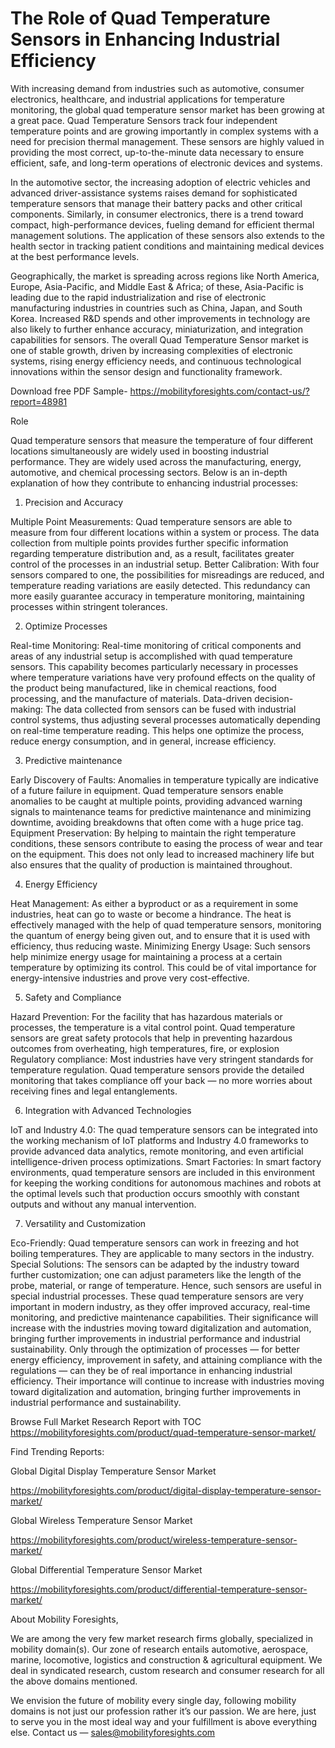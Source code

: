# The Role of Quad Temperature Sensors in Enhancing Industrial Efficiency
With increasing demand from industries such as automotive, consumer electronics, healthcare, and industrial applications for temperature monitoring, the global quad temperature sensor market has been growing at a great pace. Quad Temperature Sensors track four independent temperature points and are growing importantly in complex systems with a need for precision thermal management. These sensors are highly valued in providing the most correct, up-to-the-minute data necessary to ensure efficient, safe, and long-term operations of electronic devices and systems.

In the automotive sector, the increasing adoption of electric vehicles and advanced driver-assistance systems raises demand for sophisticated temperature sensors that manage their battery packs and other critical components. Similarly, in consumer electronics, there is a trend toward compact, high-performance devices, fueling demand for efficient thermal management solutions. The application of these sensors also extends to the health sector in tracking patient conditions and maintaining medical devices at the best performance levels.

Geographically, the market is spreading across regions like North America, Europe, Asia-Pacific, and Middle East & Africa; of these, Asia-Pacific is leading due to the rapid industrialization and rise of electronic manufacturing industries in countries such as China, Japan, and South Korea. Increased R&D spends and other improvements in technology are also likely to further enhance accuracy, miniaturization, and integration capabilities for sensors. The overall Quad Temperature Sensor market is one of stable growth, driven by increasing complexities of electronic systems, rising energy efficiency needs, and continuous technological innovations within the sensor design and functionality framework.

Download free PDF Sample- https://mobilityforesights.com/contact-us/?report=48981

Role

Quad temperature sensors that measure the temperature of four different locations simultaneously are widely used in boosting industrial performance. They are widely used across the manufacturing, energy, automotive, and chemical processing sectors. Below is an in-depth explanation of how they contribute to enhancing industrial processes:

1. Precision and Accuracy

Multiple Point Measurements: Quad temperature sensors are able to measure from four different locations within a system or process. The data collection from multiple points provides further specific information regarding temperature distribution and, as a result, facilitates greater control of the processes in an industrial setup.
Better Calibration: With four sensors compared to one, the possibilities for misreadings are reduced, and temperature reading variations are easily detected. This redundancy can more easily guarantee accuracy in temperature monitoring, maintaining processes within stringent tolerances.

2. Optimize Processes

Real-time Monitoring: Real-time monitoring of critical components and areas of any industrial setup is accomplished with quad temperature sensors. This capability becomes particularly necessary in processes where temperature variations have very profound effects on the quality of the product being manufactured, like in chemical reactions, food processing, and the manufacture of materials.
Data-driven decision-making: The data collected from sensors can be fused with industrial control systems, thus adjusting several processes automatically depending on real-time temperature reading. This helps one optimize the process, reduce energy consumption, and in general, increase efficiency.

3. Predictive maintenance

Early Discovery of Faults: Anomalies in temperature typically are indicative of a future failure in equipment. Quad temperature sensors enable anomalies to be caught at multiple points, providing advanced warning signals to maintenance teams for predictive maintenance and minimizing downtime, avoiding breakdowns that often come with a huge price tag.
Equipment Preservation: By helping to maintain the right temperature conditions, these sensors contribute to easing the process of wear and tear on the equipment. This does not only lead to increased machinery life but also ensures that the quality of production is maintained throughout.

4. Energy Efficiency

Heat Management: As either a byproduct or as a requirement in some industries, heat can go to waste or become a hindrance. The heat is effectively managed with the help of quad temperature sensors, monitoring the quantum of energy being given out, and to ensure that it is used with efficiency, thus reducing waste.
Minimizing Energy Usage: Such sensors help minimize energy usage for maintaining a process at a certain temperature by optimizing its control. This could be of vital importance for energy-intensive industries and prove very cost-effective.

5. Safety and Compliance

Hazard Prevention: For the facility that has hazardous materials or processes, the temperature is a vital control point. Quad temperature sensors are great safety protocols that help in preventing hazardous outcomes from overheating, high temperatures, fire, or explosion
Regulatory compliance: Most industries have very stringent standards for temperature regulation. Quad temperature sensors provide the detailed monitoring that takes compliance off your back — no more worries about receiving fines and legal entanglements.

6. Integration with Advanced Technologies

IoT and Industry 4.0: The quad temperature sensors can be integrated into the working mechanism of IoT platforms and Industry 4.0 frameworks to provide advanced data analytics, remote monitoring, and even artificial intelligence-driven process optimizations.
Smart Factories: In smart factory environments, quad temperature sensors are included in this environment for keeping the working conditions for autonomous machines and robots at the optimal levels such that production occurs smoothly with constant outputs and without any manual intervention.

7. Versatility and Customization

Eco-Friendly: Quad temperature sensors can work in freezing and hot boiling temperatures. They are applicable to many sectors in the industry.
Special Solutions: The sensors can be adapted by the industry toward further customization; one can adjust parameters like the length of the probe, material, or range of temperature. Hence, such sensors are useful in special industrial processes.
These quad temperature sensors are very important in modern industry, as they offer improved accuracy, real-time monitoring, and predictive maintenance capabilities. Their significance will increase with the industries moving toward digitalization and automation, bringing further improvements in industrial performance and industrial sustainability. Only through the optimization of processes — for better energy efficiency, improvement in safety, and attaining compliance with the regulations — can they be of real importance in enhancing industrial efficiency. Their importance will continue to increase with industries moving toward digitalization and automation, bringing further improvements in industrial performance and sustainability.

Browse Full Market Research Report with TOC https://mobilityforesights.com/product/quad-temperature-sensor-market/

Find Trending Reports:

Global Digital Display Temperature Sensor Market

https://mobilityforesights.com/product/digital-display-temperature-sensor-market/

Global Wireless Temperature Sensor Market

https://mobilityforesights.com/product/wireless-temperature-sensor-market/

Global Differential Temperature Sensor Market

https://mobilityforesights.com/product/differential-temperature-sensor-market/

About Mobility Foresights,

We are among the very few market research firms globally, specialized in mobility domain(s). Our zone of research entails automotive, aerospace, marine, locomotive, logistics and construction & agricultural equipment. We deal in syndicated research, custom research and consumer research for all the above domains mentioned.

We envision the future of mobility every single day, following mobility domains is not just our profession rather it’s our passion. We are here, just to serve you in the most ideal way and your fulfillment is above everything else. Contact us — sales@mobilityforesights.com
